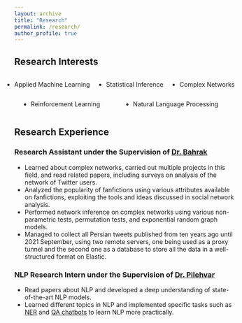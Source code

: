 ```yaml
---
layout: archive
title: "Research"
permalink: /research/
author_profile: true
---
```



## Research Interests


<div>
<div style="display:flex;justify-content:space-between">
<p style="display:list-item">
Applied Machine Learning
</p>
<p style="display:list-item">
Statistical Inference
</p>
<p style="display:list-item">
Complex Networks
</p>
</div>

<div style="display:flex;justify-content:space-around">
<p style="display:list-item">
Reinforcement Learning
</p>
<p style="display:list-item">
Natural Language Processing
</p>
</div>
</div>

## Research Experience

### Research Assistant under the Supervision of [Dr. Bahrak](https://profile.ut.ac.ir/en/~bahrak)

- Learned about complex networks, carried out multiple projects in this field, and read related papers, including surveys on analysis of the network of Twitter users.
- Analyzed the popularity of fanfictions using various attributes available on fanfictions, exploiting the tools and ideas discussed in social network analysis.
- Performed network inference on complex networks using various non-parametric tests, permutation tests, and exponential random graph models.
- Managed to collect all Persian tweets published from ten years ago until 2021 September, using two remote servers, one being used as a proxy tunnel and the second one as a database to store all the data in a well-structured format on Elastic.

### NLP Research Intern under the Supervision of [Dr. Pilehvar](https://pilehvar.github.io/)

- Read papers about NLP and developed a deep understanding of state-of-the-art NLP models.
- Learned different topics in NLP and implemented specific tasks such as [NER](https://github.com/zhpinkman/NER-model) and [QA chatbots](https://github.com/zhpinkman/chatbot-using-seq2seq) to learn NLP more practically.
